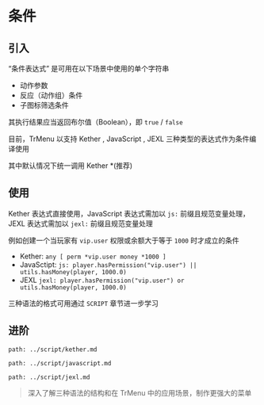 # 条件

## 引入

“条件表达式” 是可用在以下场景中使用的单个字符串

* 动作参数
* 反应（动作组）条件
* 子图标筛选条件

其执行结果应当返回布尔值（Boolean），即 `true` / `false`

目前，TrMenu 以支持 Kether , JavaScript , JEXL 三种类型的表达式作为条件编译使用

其中默认情况下统一调用 Kether \*\(推荐\)

## 使用

Kether 表达式直接使用，JavaScript 表达式需加以 `js:`  前缀且规范变量处理，JEXL 表达式需加以 `jexl:`  前缀且规范变量处理

例如创建一个当玩家有 `vip.user` 权限或余额大于等于 `1000` 时才成立的条件

* Kether: `any [ perm *vip.user money *1000 ]` 
* JavaSctipt: `js: player.hasPermission("vip.user") || utils.hasMoney(player, 1000.0)` 
* JEXL `jexl: player.hasPermission("vip.user") or utils.hasMoney(player, 1000.0)`

三种语法的格式可用通过 `SCRIPT` 章节进一步学习

## 进阶

```component PageLink
path: ../script/kether.md
```
```component PageLink
path: ../script/javascript.md
```
```component PageLink
path: ../script/jexl.md
```


> 深入了解三种语法的结构和在 TrMenu 中的应用场景，制作更强大的菜单

